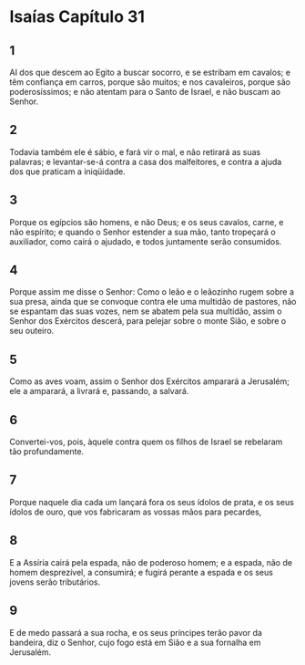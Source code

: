 # Isaías Capítulo 31

## 1
AI dos que descem ao Egito a buscar socorro, e se estribam em cavalos; e têm confiança em carros, porque são muitos; e nos cavaleiros, porque são poderosíssimos; e não atentam para o Santo de Israel, e não buscam ao Senhor.

## 2
Todavia também ele é sábio, e fará vir o mal, e não retirará as suas palavras; e levantar-se-á contra a casa dos malfeitores, e contra a ajuda dos que praticam a iniqüidade.

## 3
Porque os egípcios são homens, e não Deus; e os seus cavalos, carne, e não espírito; e quando o Senhor estender a sua mão, tanto tropeçará o auxiliador, como cairá o ajudado, e todos juntamente serão consumidos.

## 4
Porque assim me disse o Senhor: Como o leão e o leãozinho rugem sobre a sua presa, ainda que se convoque contra ele uma multidão de pastores, não se espantam das suas vozes, nem se abatem pela sua multidão, assim o Senhor dos Exércitos descerá, para pelejar sobre o monte Sião, e sobre o seu outeiro.

## 5
Como as aves voam, assim o Senhor dos Exércitos amparará a Jerusalém; ele a amparará, a livrará e, passando, a salvará.

## 6
Convertei-vos, pois, àquele contra quem os filhos de Israel se rebelaram tão profundamente.

## 7
Porque naquele dia cada um lançará fora os seus ídolos de prata, e os seus ídolos de ouro, que vos fabricaram as vossas mãos para pecardes,

## 8
E a Assíria cairá pela espada, não de poderoso homem; e a espada, não de homem desprezível, a consumirá; e fugirá perante a espada e os seus jovens serão tributários.

## 9
E de medo passará a sua rocha, e os seus príncipes terão pavor da bandeira, diz o Senhor, cujo fogo está em Sião e a sua fornalha em Jerusalém.

